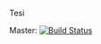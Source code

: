 Tesi

Master: [![Build Status](https://travis-ci.org/fundor333/Tesi.svg?branch=master)](https://travis-ci.org/fundor333/Tesi)
